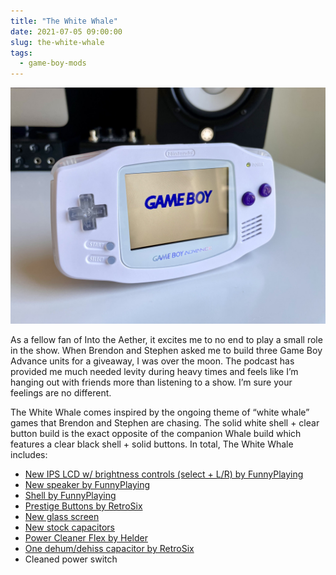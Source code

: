 ```yaml
---
title: "The White Whale"
date: 2021-07-05 09:00:00
slug: the-white-whale
tags:
  - game-boy-mods
---
```


![The White Whale](the-white-whale.jpeg)

As a fellow fan of Into the Aether, it excites me to no end to play a small role in the show. When Brendon and Stephen asked me to build three Game Boy Advance units for a giveaway, I was over the moon. The podcast has provided me much needed levity during heavy times and feels like I’m hanging out with friends more than listening to a show. I’m sure your feelings are no different.

The White Whale comes inspired by the ongoing theme of “white whale” games that Brendon and Stephen are chasing. The solid white shell + clear button build is the exact opposite of the companion Whale build which features a clear black shell + solid buttons. In total, The White Whale includes:

- [New IPS LCD w/ brightness controls (select + L/R) by FunnyPlaying](https://funnyplaying.com/collections/product/products/gba)
- [New speaker by FunnyPlaying](https://funnyplaying.com/collections/product/products/clear-gba-speaker)
- [Shell by FunnyPlaying](https://funnyplaying.com/collections/product/products/mirror-clear-coustom-shell-for-gba)
- [Prestige Buttons by RetroSix](https://handheldlegend.com/products/game-boy-advance-prestige-buttons-1)
- [New glass screen](https://funnyplaying.com/collections/product/products/centering-lens-for-ips-lcd-gameboy-advance)
- [New stock capacitors](https://console5.com/store/game-boy-advance-smd-cap-kit-gba.html)
- [Power Cleaner Flex by Helder](https://heldergametech.com/shop/gba/gba-power-cleaner-flex-pcb/)
- [One dehum/dehiss capacitor by RetroSix](https://retrosix.co.uk/Dehum-Dehiss-Kit-Game-Boy-Advance-p217244008)
- Cleaned power switch

